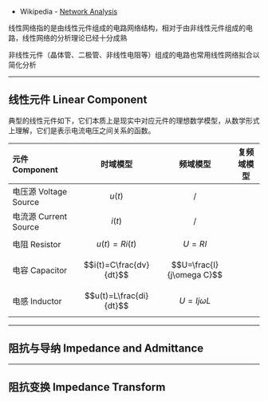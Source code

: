 + Wikipedia - [Network Analysis](https://en.wikipedia.org/wiki/Network_analysis_(electrical_circuits))

线性网络指的是由线性元件组成的电路网络结构，相对于由非线性元件组成的电路，线性网络的分析理论已经十分成熟

非线性元件（晶体管、二极管、非线性电阻等）组成的电路也常用线性网络拟合以简化分析

---
## 线性元件 Linear Component

典型的线性元件如下，它们本质上是现实中对应元件的理想数学模型，从数学形式上理解，它们是表示电流电压之间关系的函数。

| 元件 Component       |          时域模型           |           频域模型            | 复频域模型 |
| :----------------- | :---------------------: | :-----------------------: | ----- |
| 电压源 Voltage Source |         $u(t)$          |             /             |       |
| 电流源 Current Source |         $i(t)$          |             /             |       |
| 电阻 Resistor        |     $$u(t)=Ri(t)$$      |         $$U=RI$$          |       |
| 电容 Capacitor       | $$i(t)=C\frac{dv}{dt}$$ | $$U=\frac{I}{j\omega C}$$ |       |
| 电感 Inductor        | $$u(t)=L\frac{di}{dt}$$ |     $$U=Ij\omega L$$      |       |

---
## 阻抗与导纳 Impedance and Admittance




---
## 阻抗变换 Impedance Transform



